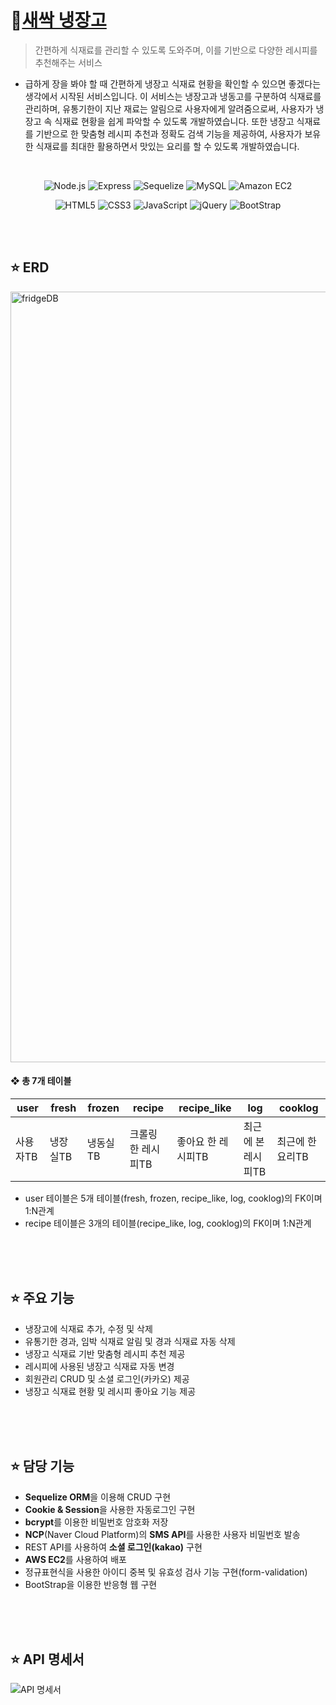 # 🌱<a href="http://15.164.224.195:8080/">새싹 냉장고</a>
> 간편하게 식재료를 관리할 수 있도록 도와주며, 이를 기반으로 다양한 레시피를 추천해주는 서비스
* 급하게 장을 봐야 할 때 간편하게 냉장고 식재료 현황을 확인할 수 있으면 좋겠다는 생각에서 시작된 서비스입니다. 이 서비스는 냉장고과 냉동고를 구분하여 식재료를 관리하며, 유통기한이 지난 재료는 알림으로 사용자에게 알려줌으로써, 사용자가 냉장고 속 식재료 현황을 쉽게 파악할 수 있도록 개발하였습니다. 또한 냉장고 식재료를 기반으로 한 맞춤형 레시피 추천과 정확도 검색 기능을 제공하여, 사용자가 보유한 식재료를 최대한 활용하면서 맛있는 요리를 할 수 있도록 개발하였습니다.

<br>

<div align="center">
   
   ![Node.js](https://img.shields.io/badge/Node.js-339933?style=for-the-badge&logo=Node.js&logoColor=white)
   ![Express](https://img.shields.io/badge/Express-000000?style=for-the-badge&logo=Express&logoColor=white)
   ![Sequelize](https://img.shields.io/badge/Sequelize-52B0E7?style=for-the-badge&logo=Sequelize&logoColor=white)
   ![MySQL](https://img.shields.io/badge/MySQL-4479A1?style=for-the-badge&logo=MySQL&logoColor=white)
   ![Amazon EC2](https://img.shields.io/badge/Amazon_EC2-FF9900?style=for-the-badge&logo=amazonec2&logoColor=white)
   
   ![HTML5](https://img.shields.io/badge/HTML5-E34F26?style=for-the-badge&logo=HTML5&logoColor=white)
   ![CSS3](https://img.shields.io/badge/CSS3-1572B6?style=for-the-badge&logo=CSS3&logoColor=white)
   ![JavaScript](https://img.shields.io/badge/JavaScript-F7DF1E?style=for-the-badge&logo=JavaScript&logoColor=black)
   ![jQuery](https://img.shields.io/badge/jQuery-0769AD?style=for-the-badge&logo=jQuery&logoColor=white)
   ![BootStrap](https://img.shields.io/badge/BootStrap-7952B3?style=for-the-badge&logo=bootstrap&logoColor=white)
   
</div>

<br>
<br>

## ⭐️ ERD
<img width="1233" alt="fridgeDB" src="https://github.com/nanannannana/nanannannana/assets/114964102/534e3cf0-8846-49f1-b157-f750e0c20cce">

#### ❖ 총 7개 테이블

|user|fresh|frozen|recipe|recipe_like|log|cooklog|
|---|---|---|---|---|---|---|
|사용자TB|냉장실TB|냉동실TB|크롤링 한 레시피TB|좋아요 한 레시피TB|최근에 본 레시피TB|최근에 한 요리TB|
* user 테이블은 5개 테이블(fresh, frozen, recipe_like, log, cooklog)의 FK이며 1:N관계
* recipe 테이블은 3개의 테이블(recipe_like, log, cooklog)의 FK이며 1:N관계

<br>
<br>
<br>

## ⭐️ 주요 기능 
* 냉장고에 식재료 추가, 수정 및 삭제
* 유통기한 경과, 임박 식재료 알림 및 경과 식재료 자동 삭제
* 냉장고 식재료 기반 맞춤형 레시피 추천 제공
* 레시피에 사용된 냉장고 식재료 자동 변경
* 회원관리 CRUD 및 소셜 로그인(카카오) 제공
* 냉장고 식재료 현황 및 레시피 좋아요 기능 제공

<br>
<br>
<br>

## ⭐️ 담당 기능
* **Sequelize ORM**을 이용해 CRUD 구현
* **Cookie & Session**을 사용한 자동로그인 구현
* **bcrypt**를 이용한 비밀번호 암호화 저장
* **NCP**(Naver Cloud Platform)의 **SMS API**를 사용한 사용자 비밀번호 발송
* REST API를 사용하여 **소셜 로그인(kakao)** 구현
* **AWS EC2**를 사용하여 배포
* 정규표현식을 사용한 아이디 중복 및 유효성 검사 기능 구현(form-validation)
* BootStrap을 이용한 반응형 웹 구현

<br>
<br>
<br>

## ⭐️ API 명세서
![API 명세서](https://github.com/nanannannana/nanannannana/assets/114964102/670a6658-d0c1-489b-a374-2cb7433a917a)
